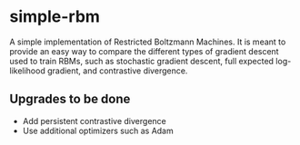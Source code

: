 # simple-rbm
A simple implementation of Restricted Boltzmann Machines. It is meant to provide an easy way to compare the different types of gradient descent used to train RBMs, such as stochastic gradient descent, full expected log-likelihood gradient, and contrastive divergence.

## Upgrades to be done
- Add persistent contrastive divergence
- Use additional optimizers such as Adam
